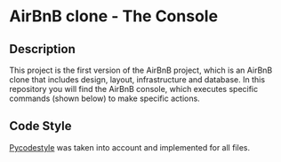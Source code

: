 # AirBnB clone - The Console

## Description

This project is the first version of the AirBnB project, which is an AirBnB clone that includes design, layout, infrastructure and database. In this repository you will find the AirBnB console, which executes specific commands (shown below) to make specific actions.

## Code Style
[Pycodestyle](https://pypi.org/project/pycodestyle/) was taken into account and implemented for all files.
